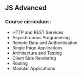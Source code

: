 ## JS Advanced


### Course cirriculum :

- HTTP and REST Services
- Asynchronous Programming
- Remote Data and Authentication
- Single Page Applications
- Architecture and Testing
- Client Side Rendering
- Routing
- Modular Applications